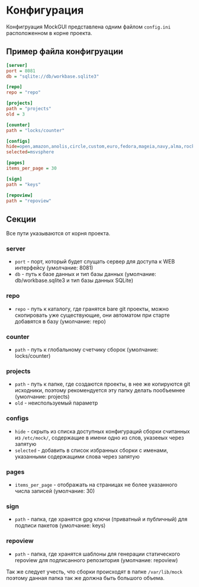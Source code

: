# Конфигурация

Конфигруация MockGUI представлена одним файлом `config.ini` расположенном в корне проекта.

## Пример файла конфигруации

```ini
[server]
port = 8081
db = "sqlite://db/workbase.sqlite3"

[repo]
repo = "repo"

[projects]
path = "projects"
old = 3

[counter]
path = "locks/counter"

[configs]
hide=open,amazon,anolis,circle,custom,euro,fedora,mageia,navy,alma,rocky
selected=msvsphere

[pages]
items_per_page = 30

[sign]
path = "keys"

[repoview]
path = "repoview"
```

## Секции

Все пути указываются от корня проекта.

### server 

* `port` - порт, который будет слущать сервер для доступа к WEB интерфейсу (умолчание: 8081)
* `db` - путь к базе данных и тип базы данных (умолчание: db/workbase.sqlite3 и тип базы данных SQLite)

### repo

* `repo` - путь к каталогу, где гранятся bare git проекты, можно скопировать уже существующие, они автоматом при старте добавятся в базу (умолчание: repo)
  
### counter

* `path` - путь к глобальному счетчику сборок (умолчание: locks/counter)

### projects

* `path` - путь к папке, где создаются проекты, в нее же копируются git исходники, поэтому рекомендуется эту папку делать пообъемнее (умолчание: projects)
* `old` - неиспользуемый параметр

### configs

* `hide` - скрыть из списка доступных конфигураций сборки считанных из `/etc/mock/`, содержащие в имени одно из слов, указееых через запятую 
* `selected` - добавить в список избранных сборки с именами, указанными содержащими слова через запятую

### pages

* `items_per_page` - отображать на страницах не более указанного числа записей (умолчание: 30)

### sign

* `path` - папка, где хранятся gpg ключи (приватный и публичный) для подписи пакетов (умолчание: keys)

### repoview

* `path` - папка, где хранятся шаблоны для генерации статического repoview для подписанного репозитория (умолчание: repoview)

Так же следует учесть, что сборки происходят в папке `/var/lib/mock` поэтому данная папка так же должна быть большого объема.